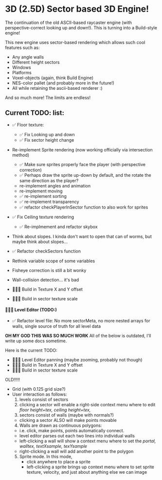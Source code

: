 # 3D (2.5D) Sector based 3D Engine!

The continuation of the old ASCII-based raycaster engine (with perspective-correct looking up and down!). This is turning into a Build-style engine!

This new engine uses sector-based rendering which allows such cool features such as:

- Any angle walls
- Different height sectors
- Windows
- Platforms
- Voxel-objects (again, think Build Engine)
- NES-color pallet (and probably more in the future!)
- All while retaining the ascii-based renderer :)

And so much more! The limits are endless!


## Current TODO: list:

- ✅ Floor texture:
  - ✅ Fix Looking up and down
  - ✅ Fix sector height change
- Re-implement Sprite rendering (now working officially via intersection method)
  - ✅ Make sure sprites properly face the player (with perspective correction)
  - ✅ Perhaps draw the sprite up-down by default, and the rotate the same direction as the player?
  - re-implement angles and animation
  - re-implement moving
  - ✅ re-implement sorting 
  - ✅ re-implement transparency
  - ✅ refactor checkPlayerInSector function to also work for sprites
- ✅ Fix Ceiling texture rendering
  - ✅ Re-implmement and refactor skybox
- Think about slopes. I kinda don't want to open that can of worms, but maybe think about slopes...

- ✅ Refactor checkSectors function
- Rethink variable scope of some variables
- Fisheye correction is still a bit wonky
- Wall-collision detection... it's bad
- 👩🏼‍💻 Build in Texture X and Y offset
- 👩🏼‍💻 Build in sector texture scale

#### 👩🏼‍💻 Level Editor (TODO:)
- ✅ Refactor level file: No more sectorMeta, no more nested arrays for walls, single source of truth for all level data 

**OH MY GOD THIS WAS SO MUCH WORK**
All of the below is outdated, I'll write up some docs sometime.

Here is the current TODO:
- 👩🏼‍💻 Level Editor panning (maybe zooming, probably not though)
- 👩🏼‍💻 Build in Texture X and Y offset
- 👩🏼‍💻 Build in sector texture scale



OLD!!!!!
- Grid (with 0.125 grid size?)
- User interaction as follows:
  1. levels consist of sectors
  2. clicking a sector will enable a right-side context menu where to edit *floor height+tex, ceiling height+tex,*
  3. sectors consist of walls (maybe with normals?)
    - clicking a sector ALSO will make points movable
  4. Walls are drawn as continuous polygons: 
    - i.e. click, make points, points automatically connect. 
    - level editor parses out each two lines into individual walls
    - left-clicking a wall will show a context menu where to set the *portal, walltex, textXsample, texYsample*
    - right-clicking a wall will add another point to the polygon
  5. Sprite mode. In this mode,
     -  click anywhere to place a sprite
     -  left-clicking a sprite brings up context menu where to set sprite texture, velocity, and just about anything else we can image